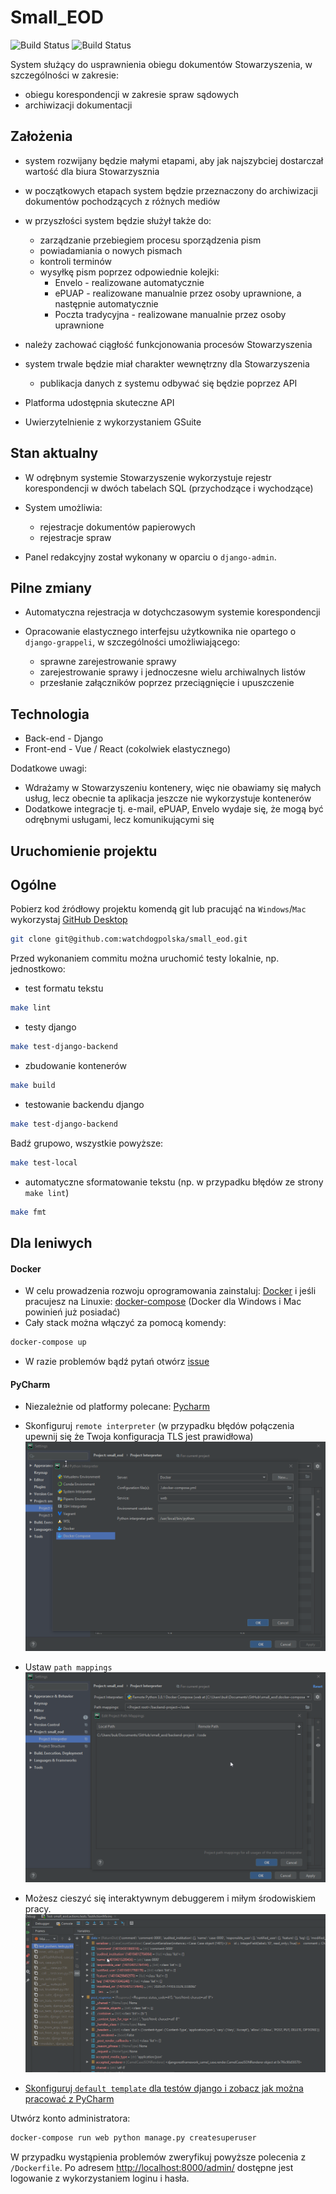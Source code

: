 # Small_EOD
![Build Status](https://github.com/watchdogpolska/small_eod/workflows/Django%20application/badge.svg?branch=dev) ![Build Status](https://github.com/watchdogpolska/small_eod/workflows/YAML%20files/badge.svg?branch=dev)

System służący do usprawnienia obiegu dokumentów Stowarzyszenia, w szczególności w zakresie:

* obiegu korespondencji w zakresie spraw sądowych
* archiwizacji dokumentacji

## Założenia

* system rozwijany będzie małymi etapami, aby jak najszybciej dostarczał wartość dla biura Stowarzysznia
* w początkowych etapach system będzie przeznaczony do archiwizacji dokumentów pochodzących z różnych mediów
* w przyszłości system będzie służył także do:

    * zarządzanie przebiegiem procesu sporządzenia pism
    * powiadamiania o nowych pismach
    * kontroli terminów
    * wysyłkę pism poprzez odpowiednie kolejki:
        * Envelo - realizowane automatycznie
        * ePUAP - realizowane manualnie przez osoby uprawnione, a następnie automatycznie
        * Poczta tradycyjna - realizowane manualnie przez osoby uprawnione

* należy zachować ciągłość funkcjonowania procesów Stowarzyszenia
* system trwale będzie miał charakter wewnętrzny dla Stowarzyszenia
    * publikacja danych z systemu odbywać się będzie poprzez API
* Platforma udostępnia skuteczne API
* Uwierzytelnienie z wykorzystaniem GSuite

## Stan aktualny

* W odrębnym systemie Stowarzyszenie wykorzystuje rejestr korespondencji w dwóch tabelach SQL (przychodzące i wychodzące)

* System umożliwia:

    * rejestracje dokumentów papierowych
    * rejestracje spraw
    
* Panel redakcyjny został wykonany w oparciu o ```django-admin```.

## Pilne zmiany

* Automatyczna rejestracja w dotychczasowym systemie korespondencji
* Opracowanie elastycznego interfejsu użytkownika nie opartego o ```django-grappeli```, w szczególności umożliwiającego:

    * sprawne zarejestrowanie sprawy
    * zarejestrowanie sprawy i jednoczesne wielu archiwalnych listów
    * przesłanie załączników poprzez przeciągnięcie i upuszczenie

 
## Technologia

* Back-end - Django
* Front-end - Vue / React (cokolwiek elastycznego)

Dodatkowe uwagi:

* Wdrażamy w Stowarzyszeniu kontenery, więc nie obawiamy się małych usług, lecz obecnie ta aplikacja jeszcze nie wykorzystuje kontenerów
* Dodatkowe integracje tj. e-mail, ePUAP, Envelo wydaje się, że mogą być odrębnymi usługami, lecz komunikującymi się

## Uruchomienie projektu

## Ogólne
Pobierz kod źródłowy projektu komendą git lub pracująć na `Windows`/`Mac` wykorzystaj [GitHub Desktop](https://desktop.github.com/)
```bash
git clone git@github.com:watchdogpolska/small_eod.git
```
Przed wykonaniem commitu można uruchomić testy lokalnie, np. jednostkowo:
* test formatu tekstu
```bash
make lint
```
* testy django
```bash
make test-django-backend
```
* zbudowanie kontenerów
```bash
make build
```
* testowanie backendu django
```bash
make test-django-backend
```

Badź grupowo, wszystkie powyższe:
```bash
make test-local
```

* automatyczne sformatowanie tekstu (np. w przypadku błędów ze strony `make lint`)
```bash
make fmt
```
## Dla leniwych
#### Docker
* W celu prowadzenia rozwoju oprogramowania zainstaluj: [Docker](https://docs.docker.com/install/) i jeśli pracujesz na Linuxie: [docker-compose](https://docs.docker.com/compose/install/) (Docker dla Windows i Mac powinień już posiadać)
* Cały stack można włączyć za pomocą komendy:
```bash
docker-compose up
```
* W razie problemów bądź pytań otwórz [issue](https://github.com/watchdogpolska/small_eod/issues)
#### PyCharm
* Niezależnie od platformy polecane: [Pycharm](https://www.jetbrains.com/help/pycharm/installation-guide.html#)
* Skonfiguruj `remote interpreter` (w przypadku błędów połączenia upewnij się że Twoja konfiguracja TLS jest prawidłowa)
![interpreter](./docs/images/interpreter.png)

* Ustaw `path mappings`
![interpreter2](./docs/images/interpreter2.png)
* Możesz cieszyć się interaktywnym debuggerem i miłym środowiskiem pracy.
![interpreter2](./docs/images/debugger.png)
* [Skonfiguruj `default template` dla testów django i zobacz jak można pracować z PyCharm](./docs/images/workflow.gif)

Utwórz konto administratora:
```bash
docker-compose run web python manage.py createsuperuser
```
W przypadku wystąpienia problemów zweryfikuj powyższe polecenia z ```/Dockerfile```.
Po adresem [http://localhost:8000/admin/](http://localhost:8000/admin/) dostępne jest logowanie z wykorzystaniem loginu i hasła.
